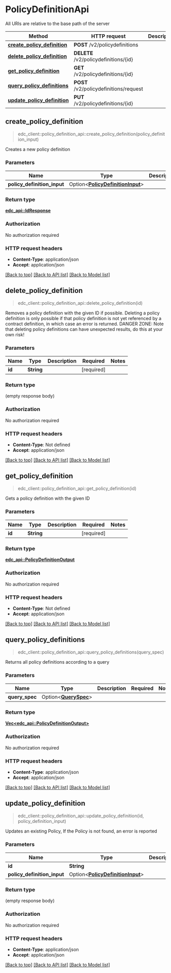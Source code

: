 # PolicyDefinitionApi

All URIs are relative to the base path of the server

| Method                                                                          | HTTP request                           | Description |
|---------------------------------------------------------------------------------|----------------------------------------|-------------|
| [**create_policy_definition**](PolicyDefinitionApi.md#create_policy_definition) | **POST** /v2/policydefinitions         |             |
| [**delete_policy_definition**](PolicyDefinitionApi.md#delete_policy_definition) | **DELETE** /v2/policydefinitions/{id}  |             |
| [**get_policy_definition**](PolicyDefinitionApi.md#get_policy_definition)       | **GET** /v2/policydefinitions/{id}     |             |
| [**query_policy_definitions**](PolicyDefinitionApi.md#query_policy_definitions) | **POST** /v2/policydefinitions/request |             |
| [**update_policy_definition**](PolicyDefinitionApi.md#update_policy_definition) | **PUT** /v2/policydefinitions/{id}     |             |

## create_policy_definition

> edc_client::policy_definition_api::create_policy_definition(policy_definition_input)


Creates a new policy definition

### Parameters


| Name                        | Type                                                                     | Description | Required | Notes |
|-----------------------------|--------------------------------------------------------------------------|-------------|----------|-------|
| **policy_definition_input** | Option<[**PolicyDefinitionInput**](../edc_api/PolicyDefinitionInput.md)> |             |          |       |

### Return type

[**edc_api::IdResponse**](../edc_api/IdResponse.md)

### Authorization

No authorization required

### HTTP request headers

- **Content-Type**: application/json
- **Accept**: application/json

[[Back to top]](#policydefinitionapi) [[Back to API list]](../../crates/edc_client/README.md#documentation-for-api-endpoints) [[Back to Model list]](../../crates/edc_api/README.md#documentation-for-models)


## delete_policy_definition

> edc_client::policy_definition_api::delete_policy_definition(id)


Removes a policy definition with the given ID if possible. Deleting a policy definition is only possible if that policy definition is not yet referenced by a contract definition, in which case an error is returned. DANGER ZONE: Note that deleting policy definitions can have unexpected results, do this at your own risk!

### Parameters


| Name   | Type       | Description | Required   | Notes |
|--------|------------|-------------|------------|-------|
| **id** | **String** |             | [required] |       |

### Return type

 (empty response body)

### Authorization

No authorization required

### HTTP request headers

- **Content-Type**: Not defined
- **Accept**: application/json

[[Back to top]](#policydefinitionapi) [[Back to API list]](../../crates/edc_client/README.md#documentation-for-api-endpoints) [[Back to Model list]](../../crates/edc_api/README.md#documentation-for-models)


## get_policy_definition

> edc_client::policy_definition_api::get_policy_definition(id)


Gets a policy definition with the given ID

### Parameters


| Name   | Type       | Description | Required   | Notes |
|--------|------------|-------------|------------|-------|
| **id** | **String** |             | [required] |       |

### Return type

[**edc_api::PolicyDefinitionOutput**](../edc_api/PolicyDefinitionOutput.md)

### Authorization

No authorization required

### HTTP request headers

- **Content-Type**: Not defined
- **Accept**: application/json

[[Back to top]](#policydefinitionapi) [[Back to API list]](../../crates/edc_client/README.md#documentation-for-api-endpoints) [[Back to Model list]](../../crates/edc_api/README.md#documentation-for-models)


## query_policy_definitions

> edc_client::policy_definition_api::query_policy_definitions(query_spec)


Returns all policy definitions according to a query

### Parameters


| Name           | Type                                             | Description | Required | Notes |
|----------------|--------------------------------------------------|-------------|----------|-------|
| **query_spec** | Option<[**QuerySpec**](../edc_api/QuerySpec.md)> |             |          |       |

### Return type

[**Vec<edc_api::PolicyDefinitionOutput>**](../edc_api/PolicyDefinitionOutput.md)

### Authorization

No authorization required

### HTTP request headers

- **Content-Type**: application/json
- **Accept**: application/json

[[Back to top]](#policydefinitionapi) [[Back to API list]](../../crates/edc_client/README.md#documentation-for-api-endpoints) [[Back to Model list]](../../crates/edc_api/README.md#documentation-for-models)


## update_policy_definition

> edc_client::policy_definition_api::update_policy_definition(id, policy_definition_input)


Updates an existing Policy, If the Policy is not found, an error is reported

### Parameters


| Name                        | Type                                                                     | Description | Required   | Notes |
|-----------------------------|--------------------------------------------------------------------------|-------------|------------|-------|
| **id**                      | **String**                                                               |             | [required] |       |
| **policy_definition_input** | Option<[**PolicyDefinitionInput**](../edc_api/PolicyDefinitionInput.md)> |             |            |       |

### Return type

 (empty response body)

### Authorization

No authorization required

### HTTP request headers

- **Content-Type**: application/json
- **Accept**: application/json

[[Back to top]](#policydefinitionapi) [[Back to API list]](../../crates/edc_client/README.md#documentation-for-api-endpoints) [[Back to Model list]](../../crates/edc_api/README.md#documentation-for-models)

